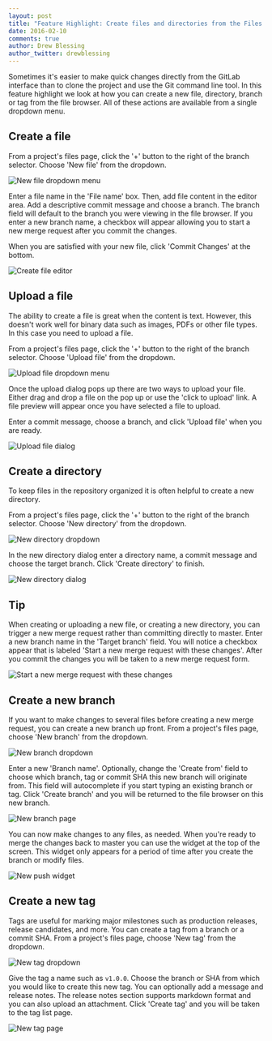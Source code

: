 ```yaml
---
layout: post
title: "Feature Highlight: Create files and directories from the Files page"
date: 2016-02-10
comments: true
author: Drew Blessing
author_twitter: drewblessing
---
```


Sometimes it's easier to make quick changes directly from the GitLab interface
than to clone the project and use the Git command line tool. In this feature
highlight we look at how you can create a new file, directory, branch or
tag from the file browser. All of these actions are available from a single
dropdown menu.

<!-- more -->

## Create a file

From a project's files page, click the '+' button to the right of the branch selector.
Choose 'New file' from the dropdown.

![New file dropdown menu](/images/create_files/new_file_dropdown.png)

Enter a file name in the 'File name' box. Then, add file content in the editor
area. Add a descriptive commit message and choose a branch. The branch field
will default to the branch you were viewing in the file browser. If you enter
a new branch name, a checkbox will appear allowing you to start a new merge
request after you commit the changes.

When you are satisfied with your new file, click 'Commit Changes' at the bottom.

![Create file editor](/images/create_files/new_file_editor.png)

## Upload a file

The ability to create a file is great when the content is text. However, this
doesn't work well for binary data such as images, PDFs or other file types. In
this case you need to upload a file.

From a project's files page, click the '+' button to the right of the branch
selector. Choose 'Upload file' from the dropdown.

![Upload file dropdown menu](/images/create_files/upload_file_dropdown.png)

Once the upload dialog pops up there are two ways to upload your file. Either
drag and drop a file on the pop up or use the 'click to upload' link. A file
preview will appear once you have selected a file to upload.

Enter a commit message, choose a branch, and click 'Upload file' when you are
ready.

![Upload file dialog](/images/create_files/upload_file_dialog.png)

## Create a directory

To keep files in the repository organized it is often helpful to create a new
directory.

From a project's files page, click the '+' button to the right of the branch selector.
Choose 'New directory' from the dropdown.

![New directory dropdown](/images/create_files/new_directory_dropdown.png)

In the new directory dialog enter a directory name, a commit message and choose
the target branch. Click 'Create directory' to finish.

![New directory dialog](/images/create_files/new_directory_dialog.png)

## Tip

When creating or uploading a new file, or creating a new directory, you can
trigger a new merge request rather than committing directly to master. Enter
a new branch name in the 'Target branch' field. You will notice a checkbox
appear that is labeled 'Start a new merge request with these changes'. After
you commit the changes you will be taken to a new merge request form.

![Start a new merge request with these changes](/images/create_files/start_new_merge_request.png)

## Create a new branch

If you want to make changes to several files before creating a new merge
request, you can create a new branch up front. From a project's files page,
choose 'New branch' from the dropdown.

![New branch dropdown](/images/create_files/new_branch_dropdown.png)

Enter a new 'Branch name'. Optionally, change the 'Create from' field
to choose which branch, tag or commit SHA this new branch will originate from.
This field will autocomplete if you start typing an existing branch or tag.
Click 'Create branch' and you will be returned to the file browser on this new
branch.

![New branch page](/images/create_files/new_branch_page.png)

You can now make changes to any files, as needed. When you're ready to merge
the changes back to master you can use the widget at the top of the screen.
This widget only appears for a period of time after you create the branch or
modify files.

![New push widget](/images/create_files/new_push_widget.png)

## Create a new tag

Tags are useful for marking major milestones such as production releases,
release candidates, and more. You can create a tag from a branch or a commit
SHA. From a project's files page, choose 'New tag' from the dropdown.

![New tag dropdown](/images/create_files/new_tag_dropdown.png)

Give the tag a name such as `v1.0.0`. Choose the branch or SHA from which you
would like to create this new tag. You can optionally add a message and
release notes. The release notes section supports markdown format and you can
also upload an attachment. Click 'Create tag' and you will be taken to the tag
list page.

![New tag page](/images/create_files/new_tag_page.png)
